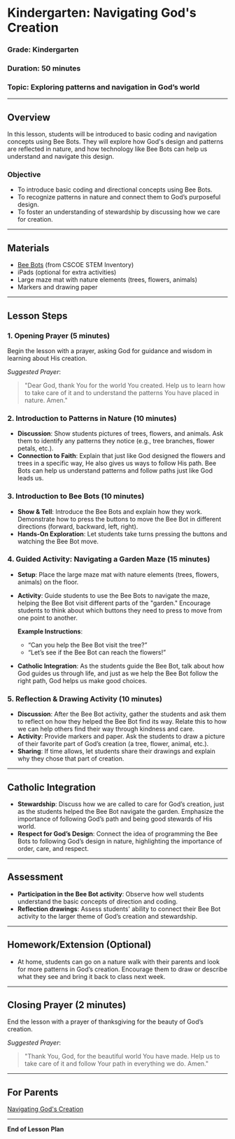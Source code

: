# Kindergarten: Navigating God's Creation

### **Grade**: Kindergarten  
### **Duration**: 50 minutes  
### **Topic**: Exploring patterns and navigation in God’s world

---

## **Overview**
In this lesson, students will be introduced to basic coding and navigation concepts using Bee Bots. They will explore how God's design and patterns are reflected in nature, and how technology like Bee Bots can help us understand and navigate this design.

### **Objective**
- To introduce basic coding and directional concepts using Bee Bots.
- To recognize patterns in nature and connect them to God’s purposeful design.
- To foster an understanding of stewardship by discussing how we care for creation.

---

## **Materials**
- [Bee Bots](https://cscoe.myturn.com/library/) (from CSCOE STEM Inventory)
- iPads (optional for extra activities)
- Large maze mat with nature elements (trees, flowers, animals)
- Markers and drawing paper

---

## **Lesson Steps**

### **1. Opening Prayer (5 minutes)**  
Begin the lesson with a prayer, asking God for guidance and wisdom in learning about His creation.

_Suggested Prayer_:
> "Dear God, thank You for the world You created. Help us to learn how to take care of it and to understand the patterns You have placed in nature. Amen."

### **2. Introduction to Patterns in Nature (10 minutes)**  
- **Discussion**: Show students pictures of trees, flowers, and animals. Ask them to identify any patterns they notice (e.g., tree branches, flower petals, etc.).  
- **Connection to Faith**: Explain that just like God designed the flowers and trees in a specific way, He also gives us ways to follow His path. Bee Bots can help us understand patterns and follow paths just like God leads us.

### **3. Introduction to Bee Bots (10 minutes)**  
- **Show & Tell**: Introduce the Bee Bots and explain how they work. Demonstrate how to press the buttons to move the Bee Bot in different directions (forward, backward, left, right).
- **Hands-On Exploration**: Let students take turns pressing the buttons and watching the Bee Bot move.

### **4. Guided Activity: Navigating a Garden Maze (15 minutes)**  
- **Setup**: Place the large maze mat with nature elements (trees, flowers, animals) on the floor.
- **Activity**: Guide students to use the Bee Bots to navigate the maze, helping the Bee Bot visit different parts of the "garden." Encourage students to think about which buttons they need to press to move from one point to another.
  
  **Example Instructions**:
  - “Can you help the Bee Bot visit the tree?”
  - “Let’s see if the Bee Bot can reach the flowers!”

- **Catholic Integration**: As the students guide the Bee Bot, talk about how God guides us through life, and just as we help the Bee Bot follow the right path, God helps us make good choices.

### **5. Reflection & Drawing Activity (10 minutes)**  
- **Discussion**: After the Bee Bot activity, gather the students and ask them to reflect on how they helped the Bee Bot find its way. Relate this to how we can help others find their way through kindness and care.
- **Activity**: Provide markers and paper. Ask the students to draw a picture of their favorite part of God’s creation (a tree, flower, animal, etc.).
- **Sharing**: If time allows, let students share their drawings and explain why they chose that part of creation.

---

## **Catholic Integration**
- **Stewardship**: Discuss how we are called to care for God’s creation, just as the students helped the Bee Bot navigate the garden. Emphasize the importance of following God’s path and being good stewards of His world.
- **Respect for God’s Design**: Connect the idea of programming the Bee Bots to following God’s design in nature, highlighting the importance of order, care, and respect.

---

## **Assessment**
- **Participation in the Bee Bot activity**: Observe how well students understand the basic concepts of direction and coding.
- **Reflection drawings**: Assess students' ability to connect their Bee Bot activity to the larger theme of God’s creation and stewardship.

---

## **Homework/Extension (Optional)**
- At home, students can go on a nature walk with their parents and look for more patterns in God’s creation. Encourage them to draw or describe what they see and bring it back to class next week.

---

## **Closing Prayer (2 minutes)**  
End the lesson with a prayer of thanksgiving for the beauty of God’s creation.

_Suggested Prayer_:
> "Thank You, God, for the beautiful world You have made. Help us to take care of it and follow Your path in everything we do. Amen."

---

## **For Parents**  
[Navigating God's Creation](../LessonPlans/Grades1-3/Parent_Resources/Navigating_Gods_Creation.md)

---

**End of Lesson Plan**
